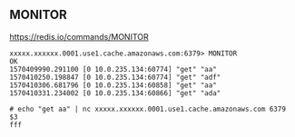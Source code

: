 

MONITOR
--

https://redis.io/commands/MONITOR

```
xxxxx.xxxxxx.0001.use1.cache.amazonaws.com:6379> MONITOR
OK
1570409990.291100 [0 10.0.235.134:60774] "get" "aa"
1570410250.198847 [0 10.0.235.134:60774] "get" "adf"
1570410306.681796 [0 10.0.235.134:60858] "get" "aa"
1570410331.234002 [0 10.0.235.134:60866] "get" "ada"
```



```
# echo "get aa" | nc xxxxx.xxxxxx.0001.use1.cache.amazonaws.com 6379
$3
fff
```

